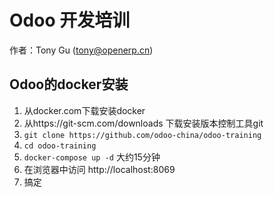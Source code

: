 Odoo 开发培训
==============

作者：Tony Gu (tony@openerp.cn) <digitalsatori>

Odoo的docker安装
----------------

1. 从docker.com下载安装docker
2. 从https://git-scm.com/downloads 下载安装版本控制工具git
3. `git clone https://github.com/odoo-china/odoo-training`
4. `cd odoo-training`
5. `docker-compose up -d` 大约15分钟
6. 在浏览器中访问 http://localhost:8069
7. 搞定

